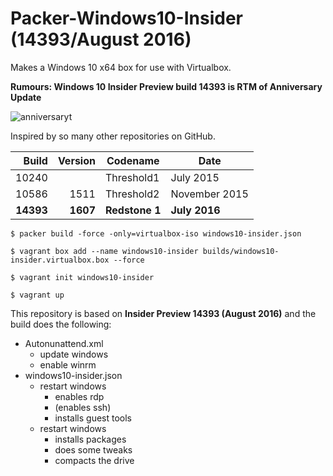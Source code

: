 # Packer-Windows10-Insider (14393/August 2016)

Makes a Windows 10 x64 box for use with Virtualbox.

**Rumours: Windows 10 Insider Preview build 14393 is RTM of Anniversary Update**

![anniversaryt](http://cdn.redmondpie.com/wp-content/uploads/2016/03/windows-10-update-anniversary.jpg)

Inspired by so many other repositories on GitHub.

| Build	| Version | Codename | Date |
|---:|---:|---|---|
| 10240	| | Threshold1 | July 2015 |
| 10586	| 1511 | Threshold2 | November 2015 |
| **14393**	| **1607** | **Redstone 1** | **July 2016** |

```
$ packer build -force -only=virtualbox-iso windows10-insider.json

$ vagrant box add --name windows10-insider builds/windows10-insider.virtualbox.box --force

$ vagrant init windows10-insider

$ vagrant up
```

This repository is based on **Insider Preview 14393 (August 2016)** and the build does the following:

* Autonunattend.xml
  * update windows
  * enable winrm
* windows10-insider.json
  * restart windows
    * enables rdp
    * (enables ssh)
    * installs guest tools
  * restart windows
    * installs packages
    * does some tweaks
    * compacts the drive

